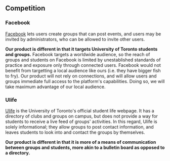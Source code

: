 ## Competition

### Facebook 

[Facebook](https://www.facebook.com) lets users create groups that can post events, and users may be invited by administrators, who can be allowed to invite other users.

**Our product is different in that it targets University of Toronto students and groups.** Facebook targets a worldwide audience, so the reach of groups and students on Facebook is limited by unestablished standards of practice and exposure only through connected users. Facebook would not benefit from targetting a local audience like ours (i.e. they have bigger fish to fry). Our product will not rely on connections, and will allow users and groups immediate full access to the platform's capabilities. Doing so, we will take maximum advantage of our local audience.

### Ulife

[Ulife](https://www.ulife.utoronto.ca/) is the University of Toronto's official student life webpage. It has a directory of clubs and groups on campus, but does not provide a way for students to receive a live feed of groups' activities. In this regard, Ulife is solely informational; they allow groups to post contact information, and leaves students to look into and contact the groups by themselves.

**Our product is different in that it is more of a means of communication between groups and students, more akin to a bulletin board as opposed to a directory.**

